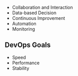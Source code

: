 - Collaboration and Interaction
- Data-based Decision
- Continuous Improvement
- Automation
- Monitoring

## DevOps Goals
- Speed
- Performance
- Stability



